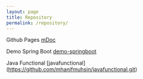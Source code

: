 ```yaml
---
layout: page
title: Repository
permalink: /repository/
---
```


Github Pages [mDoc](https://github.com/mhanifmuhsin/mDoc)

Demo Spring Boot [demo-springboot](https://github.com/mhanifmuhsin/demo-springboot.git)

Java Functional [javafunctional] (https://github.com/mhanifmuhsin/javafunctional.git)